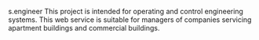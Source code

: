 s.engineer
This project is intended for operating and control engineering systems.
This web service is suitable for managers of companies servicing apartment
buildings and commercial buildings.
